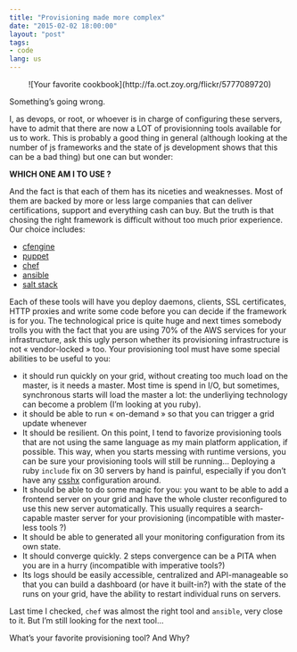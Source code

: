 ```yaml
---
title: "Provisioning made more complex"
date: "2015-02-02 18:00:00"
layout: "post"
tags:
- code
lang: us
---
```

<center>
![Your favorite cookbook](http://fa.oct.zoy.org/flickr/5777089720)
</center>

Something’s going wrong. 

I, as devops, or root, or whoever is in charge of configuring these servers, have to admit that there are now a LOT of provisionning tools available for us to work. This is probably a good thing in general (although looking at the number of js frameworks and the state of js development shows that this can be a bad thing) but one can but wonder: 

**WHICH ONE AM I TO USE ?**

And the fact is that each of them has its niceties and weaknesses. Most of them are backed by more or less large companies that can deliver certifications, support and everything cash can buy. But the truth is that chosing the right framework is difficult without too much prior experience. Our choice includes:

- [cfengine][1]
- [puppet][2]
- [chef][3]
- [ansible][4]
- [salt stack][5]

Each of these tools will have you deploy daemons, clients, SSL certificates, HTTP proxies and write some code before you can decide if the framework is for you. The technological price is quite huge and next times somebody trolls you with the fact that you are using 70% of the AWS services for your infrastructure, ask this ugly person whether its provisioning infrastructure is not « vendor-locked » too. 
Your provisioning tool must have some special abilities to be useful to you:

- it should run quickly on your grid, without creating too much load on the master, is it needs a master. Most time is spend in I/O, but sometimes, synchronous starts will load the master a lot: the underliying technology can become a problem (I’m looking at you ruby).
- it should be able to run « on-demand » so that you can trigger a grid update whenever
- It should be resilient. On this point, I tend to favorize provisioning tools that are not using the same language as my main platform application, if possible. This way, when you starts messing with runtime versions, you can be sure your provisioning tools will still be running… Deploying a ruby `include` fix on 30 servers by hand is painful, especially if you don’t have any [csshx][6] configuration around.
- It should be able to do some magic for you: you want to be able to add a frontend server on your grid and have the whole cluster reconfigured to use this new server automatically. This usually requires a search-capable master server for your provisioning (incompatible with master-less tools ?)
- It should be able to generated all your monitoring configuration from its own state.
- It should converge quickly. 2 steps convergence can be a PITA when you are in a hurry (incompatible with imperative tools?)
- Its logs should be easily accessible, centralized and API-manageable so that you can build a dashboard (or have it built-in?) with the state of the runs on your grid, have the ability to restart individual runs on servers.

Last time I checked, `chef` was almost the right tool and `ansible`, very close to it. But I’m still looking for the next tool…

What’s your favorite provisioning tool? And Why?




[1]:	http://cfengine.com/
[2]:	https://puppetlabs.com/
[3]:	https://www.chef.io/chef/
[4]:	http://www.ansible.com/home
[5]:	http://saltstack.com/
[6]:	https://code.google.com/p/csshx/